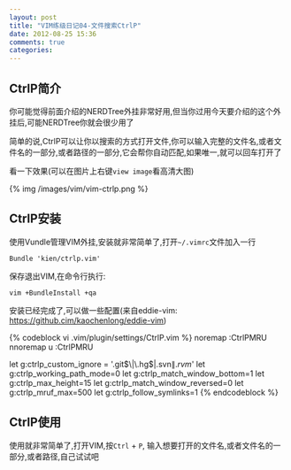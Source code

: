 ```yaml
---
layout: post
title: "VIM练级日记04-文件搜索CtrlP"
date: 2012-08-25 15:36
comments: true
categories:
---
```


## CtrlP简介

你可能觉得前面介绍的NERDTree外挂非常好用,但当你过用今天要介绍的这个外挂后,可能NERDTree你就会很少用了

简单的说,CtrlP可以让你以搜索的方式打开文件,你可以输入完整的文件名,或者文件名的一部分,或者路径的一部分,它会帮你自动匹配,如果唯一,就可以回车打开了

看一下效果(可以在图片上右键`view image`看高清大图)

{% img /images/vim/vim-ctrlp.png %}

## CtrlP安装

使用Vundle管理VIM外挂,安装就非常简单了,打开`~/.vimrc`文件加入一行

```
Bundle 'kien/ctrlp.vim'
```

保存退出VIM,在命令行执行:

```
vim +BundleInstall +qa
```

安装已经完成了,可以做一些配置(来自eddie-vim: https://github.cim/kaochenlong/eddie-vim)

{% codeblock vi .vim/plugin/settings/CtrlP.vim %}
noremap <C-W><C-U> :CtrlPMRU<CR>
nnoremap <C-W>u :CtrlPMRU<CR>

let g:ctrlp_custom_ignore = '\.git$\|\.hg$\|\.svn$\|.rvm$'
let g:ctrlp_working_path_mode=0
let g:ctrlp_match_window_bottom=1
let g:ctrlp_max_height=15
let g:ctrlp_match_window_reversed=0
let g:ctrlp_mruf_max=500
let g:ctrlp_follow_symlinks=1
{% endcodeblock %}

## CtrlP使用

使用就非常简单了,打开VIM,按`Ctrl` + `P`, 输入想要打开的文件名,或者文件名的一部分,或者路径,自己试试吧


